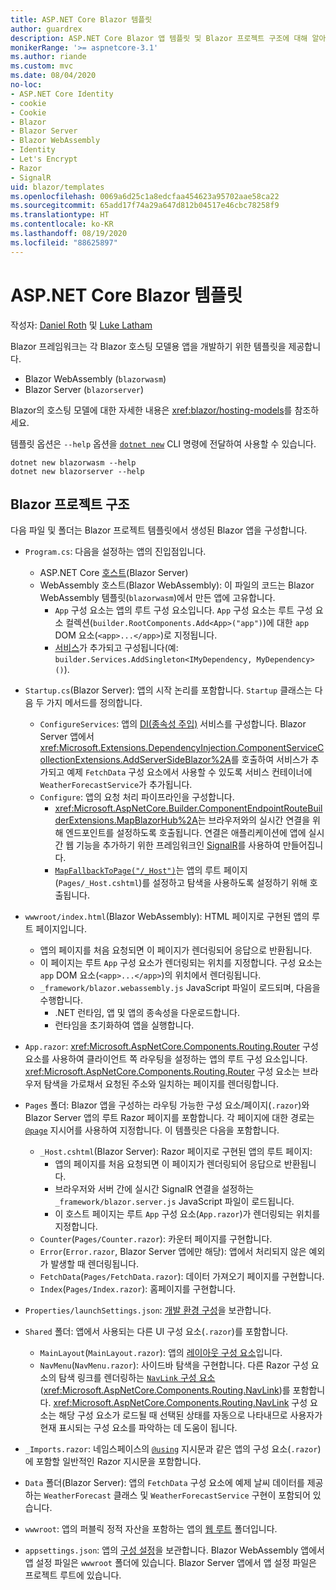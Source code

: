 ```yaml
---
title: ASP.NET Core Blazor 템플릿
author: guardrex
description: ASP.NET Core Blazor 앱 템플릿 및 Blazor 프로젝트 구조에 대해 알아봅니다.
monikerRange: '>= aspnetcore-3.1'
ms.author: riande
ms.custom: mvc
ms.date: 08/04/2020
no-loc:
- ASP.NET Core Identity
- cookie
- Cookie
- Blazor
- Blazor Server
- Blazor WebAssembly
- Identity
- Let's Encrypt
- Razor
- SignalR
uid: blazor/templates
ms.openlocfilehash: 0069a6d25c1a8edcfaa454623a95702aae58ca22
ms.sourcegitcommit: 65add17f74a29a647d812b04517e46cbc78258f9
ms.translationtype: HT
ms.contentlocale: ko-KR
ms.lasthandoff: 08/19/2020
ms.locfileid: "88625897"
---
```

# <a name="aspnet-core-no-locblazor-templates"></a>ASP.NET Core Blazor 템플릿

작성자: [Daniel Roth](https://github.com/danroth27) 및 [Luke Latham](https://github.com/guardrex)

Blazor 프레임워크는 각 Blazor 호스팅 모델용 앱을 개발하기 위한 템플릿을 제공합니다.

* Blazor WebAssembly (`blazorwasm`)
* Blazor Server (`blazorserver`)

Blazor의 호스팅 모델에 대한 자세한 내용은 <xref:blazor/hosting-models>를 참조하세요.

템플릿 옵션은 `--help` 옵션을 [`dotnet new`](/dotnet/core/tools/dotnet-new) CLI 명령에 전달하여 사용할 수 있습니다.

```dotnetcli
dotnet new blazorwasm --help
dotnet new blazorserver --help
```

## <a name="no-locblazor-project-structure"></a>Blazor 프로젝트 구조

다음 파일 및 폴더는 Blazor 프로젝트 템플릿에서 생성된 Blazor 앱을 구성합니다.

* `Program.cs`: 다음을 설정하는 앱의 진입점입니다.

  * ASP.NET Core [호스트](xref:fundamentals/host/generic-host)(Blazor Server)
  * WebAssembly 호스트(Blazor WebAssembly): 이 파일의 코드는 Blazor WebAssembly 템플릿(`blazorwasm`)에서 만든 앱에 고유합니다.
    * `App` 구성 요소는 앱의 루트 구성 요소입니다. `App` 구성 요소는 루트 구성 요소 컬렉션(`builder.RootComponents.Add<App>("app")`)에 대한 `app` DOM 요소(`<app>...</app>`)로 지정됩니다.
    * [서비스](xref:blazor/fundamentals/dependency-injection)가 추가되고 구성됩니다(예: `builder.Services.AddSingleton<IMyDependency, MyDependency>()`).

* `Startup.cs`(Blazor Server): 앱의 시작 논리를 포함합니다. `Startup` 클래스는 다음 두 가지 메서드를 정의합니다.

  * `ConfigureServices`: 앱의 [DI(종속성 주입)](xref:fundamentals/dependency-injection) 서비스를 구성합니다. Blazor Server 앱에서 <xref:Microsoft.Extensions.DependencyInjection.ComponentServiceCollectionExtensions.AddServerSideBlazor%2A>를 호출하여 서비스가 추가되고 예제 `FetchData` 구성 요소에서 사용할 수 있도록 서비스 컨테이너에 `WeatherForecastService`가 추가됩니다.
  * `Configure`: 앱의 요청 처리 파이프라인을 구성합니다.
    * <xref:Microsoft.AspNetCore.Builder.ComponentEndpointRouteBuilderExtensions.MapBlazorHub%2A>는 브라우저와의 실시간 연결을 위해 엔드포인트를 설정하도록 호출됩니다. 연결은 애플리케이션에 앱에 실시간 웹 기능을 추가하기 위한 프레임워크인 [SignalR](xref:signalr/introduction)를 사용하여 만들어집니다.
    * [`MapFallbackToPage("/_Host")`](xref:Microsoft.AspNetCore.Builder.RazorPagesEndpointRouteBuilderExtensions.MapFallbackToPage*)는 앱의 루트 페이지(`Pages/_Host.cshtml`)를 설정하고 탐색을 사용하도록 설정하기 위해 호출됩니다.

* `wwwroot/index.html`(Blazor WebAssembly): HTML 페이지로 구현된 앱의 루트 페이지입니다.
  * 앱의 페이지를 처음 요청되면 이 페이지가 렌더링되어 응답으로 반환됩니다.
  * 이 페이지는 루트 `App` 구성 요소가 렌더링되는 위치를 지정합니다. 구성 요소는 `app` DOM 요소(`<app>...</app>`)의 위치에서 렌더링됩니다.
  * `_framework/blazor.webassembly.js` JavaScript 파일이 로드되며, 다음을 수행합니다.
    * .NET 런타임, 앱 및 앱의 종속성을 다운로드합니다.
    * 런타임을 초기화하여 앱을 실행합니다.

* `App.razor`: <xref:Microsoft.AspNetCore.Components.Routing.Router> 구성 요소를 사용하여 클라이언트 쪽 라우팅을 설정하는 앱의 루트 구성 요소입니다. <xref:Microsoft.AspNetCore.Components.Routing.Router> 구성 요소는 브라우저 탐색을 가로채서 요청된 주소와 일치하는 페이지를 렌더링합니다.

* `Pages` 폴더: Blazor 앱을 구성하는 라우팅 가능한 구성 요소/페이지(`.razor`)와 Blazor Server 앱의 루트 Razor 페이지를 포함합니다. 각 페이지에 대한 경로는 [`@page`](xref:mvc/views/razor#page) 지시어를 사용하여 지정합니다. 이 템플릿은 다음을 포함합니다.
  * `_Host.cshtml`(Blazor Server): Razor 페이지로 구현된 앱의 루트 페이지:
    * 앱의 페이지를 처음 요청되면 이 페이지가 렌더링되어 응답으로 반환됩니다.
    * 브라우저와 서버 간에 실시간 SignalR 연결을 설정하는 `_framework/blazor.server.js` JavaScript 파일이 로드됩니다.
    * 이 호스트 페이지는 루트 `App` 구성 요소(`App.razor`)가 렌더링되는 위치를 지정합니다.
  * `Counter`(`Pages/Counter.razor`): 카운터 페이지를 구현합니다.
  * `Error`(`Error.razor`, Blazor Server 앱에만 해당): 앱에서 처리되지 않은 예외가 발생할 때 렌더링됩니다.
  * `FetchData`(`Pages/FetchData.razor`): 데이터 가져오기 페이지를 구현합니다.
  * `Index`(`Pages/Index.razor`): 홈페이지를 구현합니다.
  
* `Properties/launchSettings.json`: [개발 환경 구성](xref:fundamentals/environments#development-and-launchsettingsjson)을 보관합니다.

* `Shared` 폴더: 앱에서 사용되는 다른 UI 구성 요소(`.razor`)를 포함합니다.
  * `MainLayout`(`MainLayout.razor`): 앱의 [레이아웃 구성 요소](xref:blazor/layouts)입니다.
  * `NavMenu`(`NavMenu.razor`): 사이드바 탐색을 구현합니다. 다른 Razor 구성 요소의 탐색 링크를 렌더링하는 [`NavLink` 구성 요소](xref:blazor/fundamentals/routing#navlink-component)(<xref:Microsoft.AspNetCore.Components.Routing.NavLink>)를 포함합니다. <xref:Microsoft.AspNetCore.Components.Routing.NavLink> 구성 요소는 해당 구성 요소가 로드될 때 선택된 상태를 자동으로 나타내므로 사용자가 현재 표시되는 구성 요소를 파악하는 데 도움이 됩니다.

* `_Imports.razor`: 네임스페이스의 [`@using`](xref:mvc/views/razor#using) 지시문과 같은 앱의 구성 요소(`.razor`)에 포함할 일반적인 Razor 지시문을 포함합니다.

* `Data` 폴더(Blazor Server): 앱의 `FetchData` 구성 요소에 예제 날씨 데이터를 제공하는 `WeatherForecast` 클래스 및 `WeatherForecastService` 구현이 포함되어 있습니다.

* `wwwroot`: 앱의 퍼블릭 정적 자산을 포함하는 앱의 [웹 루트](xref:fundamentals/index#web-root) 폴더입니다.

* `appsettings.json`: 앱의 [구성 설정](xref:blazor/fundamentals/configuration)을 보관합니다. Blazor WebAssembly 앱에서 앱 설정 파일은 `wwwroot` 폴더에 있습니다. Blazor Server 앱에서 앱 설정 파일은 프로젝트 루트에 있습니다.
